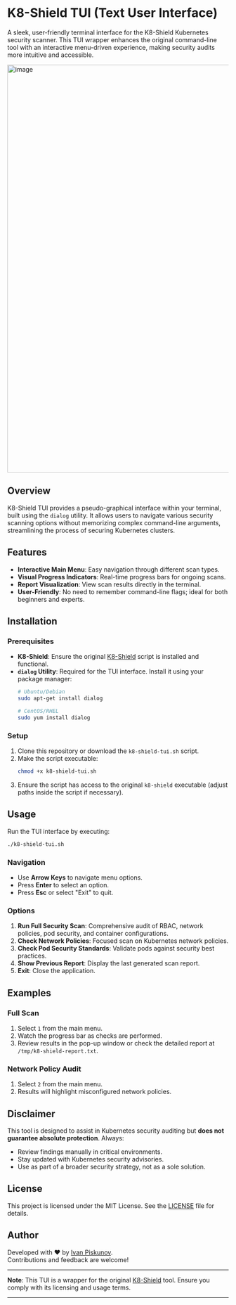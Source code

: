 
# K8-Shield TUI (Text User Interface)

A sleek, user-friendly terminal interface for the K8-Shield Kubernetes security scanner. This TUI wrapper enhances the original command-line tool with an interactive menu-driven experience, making security audits more intuitive and accessible.

<img width="1664" height="928" alt="image" src="https://github.com/user-attachments/assets/918d77ba-03bf-4d7b-9152-62e50cded51f" />

## Overview

K8-Shield TUI provides a pseudo-graphical interface within your terminal, built using the `dialog` utility. It allows users to navigate various security scanning options without memorizing complex command-line arguments, streamlining the process of securing Kubernetes clusters.

## Features

- **Interactive Main Menu**: Easy navigation through different scan types.
- **Visual Progress Indicators**: Real-time progress bars for ongoing scans.
- **Report Visualization**: View scan results directly in the terminal.
- **User-Friendly**: No need to remember command-line flags; ideal for both beginners and experts.

## Installation

### Prerequisites
- **K8-Shield**: Ensure the original [K8-Shield](https://github.com/D3One/K8-Shield) script is installed and functional.
- **`dialog` Utility**: Required for the TUI interface. Install it using your package manager:
  ```bash
  # Ubuntu/Debian
  sudo apt-get install dialog

  # CentOS/RHEL
  sudo yum install dialog
  ```

### Setup
1. Clone this repository or download the `k8-shield-tui.sh` script.
2. Make the script executable:
   ```bash
   chmod +x k8-shield-tui.sh
   ```
3. Ensure the script has access to the original `k8-shield` executable (adjust paths inside the script if necessary).

## Usage

Run the TUI interface by executing:
```bash
./k8-shield-tui.sh
```

### Navigation
- Use **Arrow Keys** to navigate menu options.
- Press **Enter** to select an option.
- Press **Esc** or select "Exit" to quit.

### Options
1. **Run Full Security Scan**: Comprehensive audit of RBAC, network policies, pod security, and container configurations.
2. **Check Network Policies**: Focused scan on Kubernetes network policies.
3. **Check Pod Security Standards**: Validate pods against security best practices.
4. **Show Previous Report**: Display the last generated scan report.
5. **Exit**: Close the application.

## Examples

### Full Scan
1. Select `1` from the main menu.
2. Watch the progress bar as checks are performed.
3. Review results in the pop-up window or check the detailed report at `/tmp/k8-shield-report.txt`.

### Network Policy Audit
1. Select `2` from the main menu.
2. Results will highlight misconfigured network policies.

## Disclaimer

This tool is designed to assist in Kubernetes security auditing but **does not guarantee absolute protection**. Always:
- Review findings manually in critical environments.
- Stay updated with Kubernetes security advisories.
- Use as part of a broader security strategy, not as a sole solution.

## License

This project is licensed under the MIT License. See the [LICENSE](LICENSE) file for details.

## Author

Developed with ❤️ by [Ivan Piskunov](https://github.com/D3One).  
Contributions and feedback are welcome!  

---
**Note**: This TUI is a wrapper for the original [K8-Shield](https://github.com/D3One/K8-Shield) tool. Ensure you comply with its licensing and usage terms.

---
